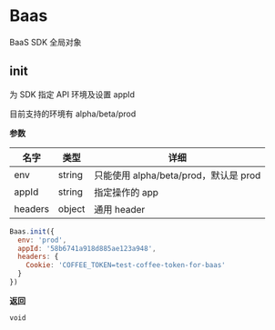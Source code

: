 # Baas

BaaS SDK 全局对象

## init

为 SDK 指定 API 环境及设置 appId

<p class="tip">目前支持的环境有 alpha/beta/prod</p>

**参数**

| 名字 | 类型 | 详细 |
| ---- | ---- | ------ |
| env | string | 只能使用 alpha/beta/prod，默认是 prod |
| appId | string | 指定操作的 app |
| headers | object | 通用 header |

```js
Baas.init({
  env: 'prod',
  appId: '58b6741a918d885ae123a948',
  headers: {
    Cookie: 'COFFEE_TOKEN=test-coffee-token-for-baas'
  }
})
```

**返回**

`void`

